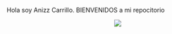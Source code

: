 

<!-- Your title -->
Hola soy Anizz Carrillo. BIENVENIDOS a mi repocitorio

<p align = center ><img src="https://i.imgur.com/x6qU1kR.png"> </p>


